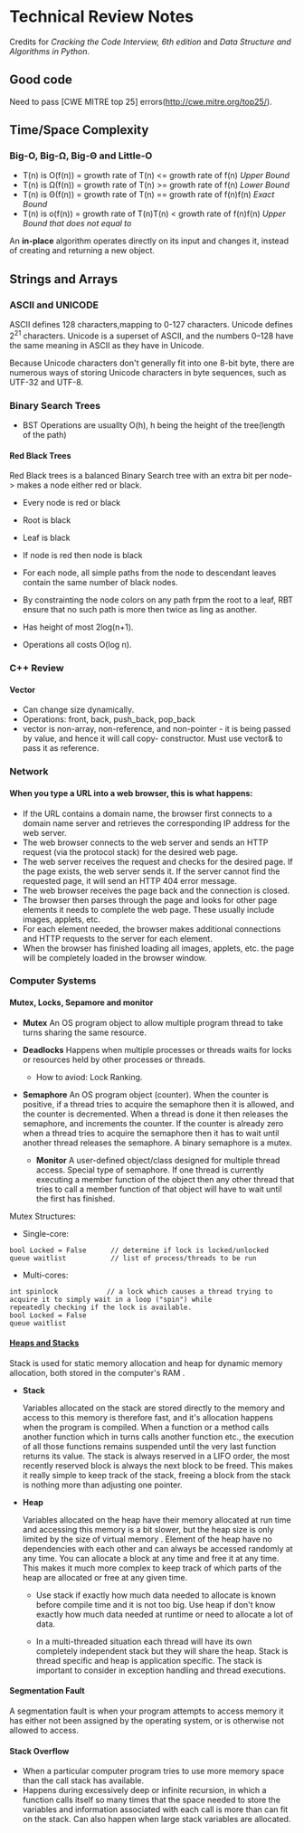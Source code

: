 # Technical Review Notes
Credits for _Cracking the Code Interview, 6th edition_ and _Data Structure and Algorithms in Python_. 

## Good code
Need to pass [CWE MITRE top 25] errors(http://cwe.mitre.org/top25/).

## Time/Space Complexity

### Big-O, Big-Ω, Big-Θ and Little-O
- T(n) is O(f(n)) = growth rate of T(n) <= growth rate of f(n) _Upper Bound_
- T(n) is Ω(f(n)) = growth rate of T(n) >= growth rate of f(n) _Lower Bound_
- T(n) is Θ(f(n)) = growth rate of T(n) == growth rate of f(n)f(n) _Exact Bound_
- T(n) is o(f(n)) = growth rate of T(n)T(n) < growth rate of f(n)f(n) _Upper Bound that does not equal to_

An __in-place__ algorithm operates directly on its input and changes it, instead of creating and returning a new object. 

## Strings and Arrays

### ASCII and UNICODE 
ASCII defines 128 characters,mapping to 0-127 characters. Unicode defines 2<sup>21</sup> characters.
Unicode is a superset of ASCII, and the numbers 0–128 have the same meaning in ASCII as they have in Unicode.

Because Unicode characters don't generally fit into one 8-bit byte, there are numerous ways of storing Unicode characters in byte sequences, such as UTF-32 and UTF-8.

### Binary Search Trees
- BST Operations are usuallty O(h), h being the height of the tree(length of the path)

#### Red Black Trees
Red Black trees is a balanced Binary Search tree with an extra bit per node-> makes a node either red or black.
- Every node is red or black
- Root is black
- Leaf is black
- If node is red then node is black
- For each node, all simple paths from the node to descendant leaves contain the same number of black nodes.

- By constrainting the node colors on any path frpm the root to a leaf, RBT ensure that no such path is more then twice as ling as another.
- Has height of most 2log(n+1).
- Operations all costs O(log n).
### C++ Review
#### Vector 
* Can change size dynamically.
* Operations: front, back, push_back, pop_back
* vector<int> is non-array, non-reference, and non-pointer - it is being passed by value, and hence it will call copy-    constructor. Must use vector<int>& to pass it as reference.
  
### Network
#### When you type a URL into a web browser, this is what happens:
- If the URL contains a domain name, the browser first connects to a domain name server and retrieves the corresponding IP address for the web server.
- The web browser connects to the web server and sends an HTTP request (via the protocol stack) for the desired web page.
- The web server receives the request and checks for the desired page. If the page exists, the web server sends it. If the server cannot find the requested page, it will send an HTTP 404 error message. 
- The web browser receives the page back and the connection is closed.
- The browser then parses through the page and looks for other page elements it needs to complete the web page. These usually include images, applets, etc.
- For each element needed, the browser makes additional connections and HTTP requests to the server for each element.
- When the browser has finished loading all images, applets, etc. the page will be completely loaded in the browser window.

### Computer Systems
#### Mutex, Locks, Sepamore and monitor
- __Mutex__
  An OS program object to allow multiple program thread to take turns sharing the same resource.
- __Deadlocks__
  Happens when multiple processes or threads waits for locks or resources held by other processes or threads.
  - How to aviod: Lock Ranking.
- __Semaphore__
  An OS program object (counter). When the counter is positive, if a thread tries to acquire the semaphore then it is allowed, and the counter is decremented. When a thread is done it then releases the semaphore, and increments the counter. If the counter is already zero when a thread tries to acquire the semaphore then it has to wait until another thread releases the semaphore.
  A binary semaphore is a mutex.
  
  - __Monitor__
    A user-defined object/class designed for multiple thread access. Special type of semaphore. If one thread is currently executing a member function of the object then any other thread that tries to call a member function of that object will have to wait until the first has finished.
  

Mutex Structures:  
  - Single-core:
  ```
  bool Locked = False      // determine if lock is locked/unlocked
  queue waitlist           // list of process/threads to be run
  ```
  
  - Multi-cores: 
  ```
  int spinlock            // a lock which causes a thread trying to acquire it to simply wait in a loop ("spin") while                                     repeatedly checking if the lock is available. 
  bool Locked = False     
  queue waitlist          
  ```

#### [Heaps and Stacks](http://net-informations.com/faq/net/stack-heap.htm)
Stack is used for static memory allocation and heap for dynamic memory allocation, both stored in the computer's RAM .

- __Stack__

  Variables allocated on the stack are stored directly to the memory and access to this memory is therefore fast, and it's       allocation happens when the program is compiled. 
  When a function or a method calls another function which in turns calls another function etc., the execution of all those     functions remains suspended until the very last function returns its value. The stack is always reserved in a LIFO order,     the most recently reserved block is always the next block to be freed. This makes it really simple to keep track of the       stack, freeing a block from the stack is nothing more than adjusting one pointer.

- __Heap__

  Variables allocated on the heap have their memory allocated at run time and accessing this memory is a bit slower, but the     heap size is only limited by the size of virtual memory . Element of the heap have no dependencies with each other and can     always be accessed randomly at any time. You can allocate a block at any time and free it at any time. This makes it much     more complex to keep track of which parts of the heap are allocated or free at any given time.

  - Use stack if exactly how much data needed to allocate is known before compile time and it is not too big.	Use heap if       don't know exactly how much data needed at runtime or need to allocate a lot of data.

  - In a multi-threaded situation each thread will have its own completely independent stack but they will share the heap.        Stack is thread specific and heap is application specific. The stack is important to consider in exception handling and        thread executions.
  
#### Segmentation Fault
  A segmentation fault is when your program attempts to access memory it has either not been assigned by the operating system,   or is otherwise not allowed to access.
  
#### Stack Overflow
- When a particular computer program tries to use more memory space than the call stack has available.
- Happens during excessively deep or infinite recursion, in which a function calls itself so many times that the space needed to store the variables and information associated with each call is more than can fit on the stack. Can also happen when large stack variables are allocated.

